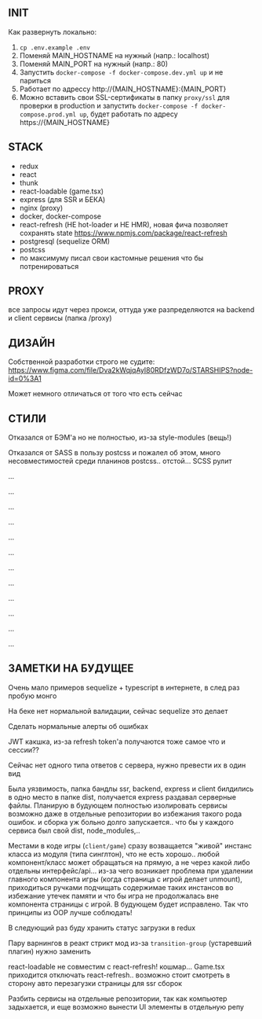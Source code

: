 ## INIT

Как развернуть локально:

1. `cp .env.example .env`
2. Поменяй MAIN_HOSTNAME на нужный (напр.: localhost)
3. Поменяй MAIN_PORT на нужный (напр.: 80)
4. Запустить `docker-compose -f docker-compose.dev.yml up` и не париться
5. Работает по адрессу http://{MAIN_HOSTNAME}:{MAIN_PORT}
6. Можно вставить свои SSL-сертификаты в папку `proxy/ssl` для проверки в production и
   запустить `docker-compose -f docker-compose.prod.yml up`, будет работать 
   по адресу https://{MAIN_HOSTNAME}

## STACK

- redux
- react
- thunk
- react-loadable (game.tsx)
- express (для SSR и БЕКА)
- nginx (proxy)
- docker, docker-compose
- react-refresh (НЕ hot-loader и НЕ HMR), новая фича позволяет сохранять
  state https://www.npmjs.com/package/react-refresh
- postgresql (sequelize ORM)
- postcss
- по максимуму писал свои кастомные решения что бы потренироваться

## PROXY

все запросы идут через прокси, оттуда уже разпределяются на backend и client сервисы (папка /proxy)

## ДИЗАЙН

Собственной разработки строго не судите:
https://www.figma.com/file/Dva2kWqjqAyI80RDfzWD7o/STARSHIPS?node-id=0%3A1

Может немного отличаться от того что есть сейчас

## СТИЛИ

Отказался от БЭМ'а но не полностью, из-за style-modules (вещь!)

Отказался от SASS в пользу postcss и пожалел об этом, много несовместимостей среди планинов postcss.. отстой... SCSS
рулит

...

...

...

...

...

...

...

...

...

...

...

...

## ЗАМЕТКИ НА БУДУЩЕЕ

Очень мало примеров sequelize + typescript в интернете, в след раз пробую монго

На беке нет нормальной валидации, сейчас sequelize это делает

Сделать нормальные алерты об ошибках

JWT какшка, из-за refresh token'а получаются тоже самое что и сессии??

Сейчас нет одного типа ответов с сервера, нужно превести их в один вид

Была уязвимость, папка бандлы ssr, backend, express и client билдились в одно место в папке dist, получается express
раздавал серверные файлы. Планирую в будующем полностью изолировать сервисы возможно даже в отдельные репозитории во
избежания такого рода ошибок. и сборка уж больно долго запускается.. что бы у каждого сервиса был свой dist,
node_modules,..

Местами в коде игры (`client/game`) сразу возващается "живой" инстанс класса из модуля (типа синглтон), что не есть
хорошо.. любой компонент/класс может обращаться на прямую, а не через какой либо отдельны интерфейс/api... из-за чего
возникает проблема при удалении главного компонента игры (когда страница с игрой делает unmount), приходиться ручками
подчищать содержимае таких инстансов во избежание утечек памяти и что бы игра не продолжалась вне компонента страницы с
игрой. В будующем будет исправлено. Так что принципы из OOP лучше соблюдать!

В следующий раз буду хранить статус загрузки в redux

Пару варнингов в реакт стрикт мод из-за `transition-group` (устаревший плагин) нужно заменить

react-loadable не совместим с react-refresh! кошмар... Game.tsx приходится отключать react-refresh.. возможно стоит
смотреть в сторону авто перезагузки страницы для ssr сборок

Разбить сервисы на отдельные репозитории, так как компьютер задыхается, и еще возможно вынести UI элементы в отдельную
репу